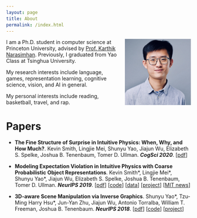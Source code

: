 ```yaml
---
layout: page
title: About
permalink: /index.html
---
```


<img style="float:right; padding-left:10px" src="images/self.jpeg" width="180" height="180">

I am a Ph.D. student in computer science at Princeton University, advised by [Prof. Karthik Narasimhan](https://www.cs.princeton.edu/~karthikn/). Previously, I graduated from Yao Class at Tsinghua University.

My research interests include language, games, representation learning, cognitive science, vision, and AI in general.

My personal interests include reading, basketball, travel, and rap. 


# Papers
- **The Fine Structure of Surprise in Intuitive Physics: When, Why, and How Much?**.
Kevin Smith, Lingjie Mei, Shunyu Yao, Jiajun Wu, Elizabeth S. Spelke, Joshua B. Tenenbaum, Tomer D. Ullman.
___CogSci 2020___.
[[pdf](https://jiajunwu.com/papers/surprise_cogsci.pdf)]

- **Modeling Expectation Violation in Intuitive Physics with Coarse Probabilistic Object Representations**.
Kevin Smith\*, Lingjie Mei\*, Shunyu Yao\*, Jiajun Wu, Elizabeth S. Spelke, Joshua B. Tenenbaum, Tomer D. Ullman.
___NeurIPS 2019___.
[[pdf](http://papers.neurips.cc/paper/9100-modeling-expectation-violation-in-intuitive-physics-with-coarse-probabilistic-object-representations.pdf)]
[[code](https://github.com/JerryLingjieMei/ADEPT-Model-Release)]
[[data](https://github.com/JerryLingjieMei/ADEPT-Dataset-Release)]
[[project](http://physadept.csail.mit.edu)]
[[MIT news](http://news.mit.edu/2019/adept-ai-machines-laws-physics-1202)]


- **3D-aware Scene Manipulation via Inverse Graphics**.
Shunyu Yao\*, Tzu-Ming Harry Hsu\*, Jun-Yan Zhu, Jiajun Wu, Antonio Torralba, William T. Freeman, Joshua B. Tenenbaum.
___NeurIPS 2018___.
[[pdf](http://papers.neurips.cc/paper/7459-3d-aware-scene-manipulation-via-inverse-graphics.pdf)]
[[code](https://github.com/ysymyth/3D-SDN)]
[[project](http://3dsdn.csail.mit.edu)]
